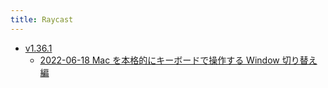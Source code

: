 ```yaml
---
title: Raycast
---
```



- [v1.36.1](./v1.36.1/index.md)
    - [2022-06-18 Mac を本格的にキーボードで操作する Window 切り替え編](./../../../../d/2022/06/18/Mac_を本格的にキーボードで操作する_Window_切り替え編.md)




